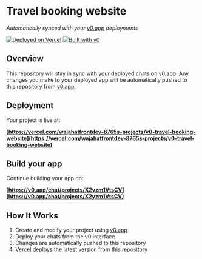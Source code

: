 # Travel booking website

*Automatically synced with your [v0.app](https://v0.app) deployments*

[![Deployed on Vercel](https://img.shields.io/badge/Deployed%20on-Vercel-black?style=for-the-badge&logo=vercel)](https://vercel.com/wajahatfrontdev-8765s-projects/v0-travel-booking-website)
[![Built with v0](https://img.shields.io/badge/Built%20with-v0.app-black?style=for-the-badge)](https://v0.app/chat/projects/X2yzm1VtsCV)

## Overview

This repository will stay in sync with your deployed chats on [v0.app](https://v0.app).
Any changes you make to your deployed app will be automatically pushed to this repository from [v0.app](https://v0.app).

## Deployment

Your project is live at:

**[https://vercel.com/wajahatfrontdev-8765s-projects/v0-travel-booking-website](https://vercel.com/wajahatfrontdev-8765s-projects/v0-travel-booking-website)**

## Build your app

Continue building your app on:

**[https://v0.app/chat/projects/X2yzm1VtsCV](https://v0.app/chat/projects/X2yzm1VtsCV)**

## How It Works

1. Create and modify your project using [v0.app](https://v0.app)
2. Deploy your chats from the v0 interface
3. Changes are automatically pushed to this repository
4. Vercel deploys the latest version from this repository